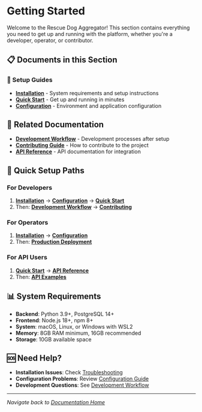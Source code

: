 # Getting Started

Welcome to the Rescue Dog Aggregator! This section contains everything you need to get up and running with the platform, whether you're a developer, operator, or contributor.

## 📋 Documents in this Section

### 🚀 Setup Guides
- **[Installation](installation.md)** - System requirements and setup instructions
- **[Quick Start](quick-start.md)** - Get up and running in minutes
- **[Configuration](configuration.md)** - Environment and application configuration

## 🔗 Related Documentation
- **[Development Workflow](../development/workflow.md)** - Development processes after setup
- **[Contributing Guide](../development/contributing.md)** - How to contribute to the project
- **[API Reference](../api/reference.md)** - API documentation for integration

## 🎯 Quick Setup Paths

### For Developers
1. **[Installation](installation.md)** → **[Configuration](configuration.md)** → **[Quick Start](quick-start.md)**
2. Then: **[Development Workflow](../development/workflow.md)** → **[Contributing](../development/contributing.md)**

### For Operators
1. **[Installation](installation.md)** → **[Configuration](configuration.md)**
2. Then: **[Production Deployment](../operations/production-deployment.md)**

### For API Users
1. **[Quick Start](quick-start.md)** → **[API Reference](../api/reference.md)**
2. Then: **[API Examples](../api/examples.md)**

## 📊 System Requirements

- **Backend**: Python 3.9+, PostgreSQL 14+
- **Frontend**: Node.js 18+, npm 8+
- **System**: macOS, Linux, or Windows with WSL2
- **Memory**: 8GB RAM minimum, 16GB recommended
- **Storage**: 10GB available space

## 🆘 Need Help?

- **Installation Issues**: Check [Troubleshooting](../operations/troubleshooting.md)
- **Configuration Problems**: Review [Configuration Guide](configuration.md)
- **Development Questions**: See [Development Workflow](../development/workflow.md)

---

*Navigate back to [Documentation Home](../README.md)*